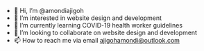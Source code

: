 - 👋 Hi, I’m @amondiajigoh
- 👀 I’m interested in website design and development
- 🌱 I’m currently learning COVID-19 health worker guidelines
- 💞️ I’m looking to collaborate on website design and development
- 📫 How to reach me via email ajigohamondi@outlook.com

<!---
amondiajigoh/amondiajigoh is a ✨ special ✨ repository because its `README.md` (this file) appears on your GitHub profile.
You can click the Preview link to take a look at your changes.
--->
